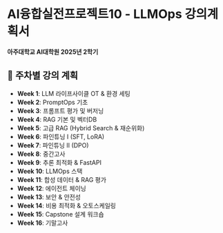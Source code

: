 # AI융합실전프로젝트10 - LLMOps 강의계획서
**아주대학교 AI대학원 2025년 2학기**

## 📅 주차별 강의 계획

- **Week 1**: LLM 라이프사이클 OT & 환경 세팅
- **Week 2**: PromptOps 기초
- **Week 3**: 프롬프트 평가 및 버저닝
- **Week 4**: RAG 기본 및 벡터DB
- **Week 5**: 고급 RAG (Hybrid Search & 재순위화)
- **Week 6**: 파인튜닝 I (SFT, LoRA)
- **Week 7**: 파인튜닝 II (DPO)
- **Week 8**: 중간고사
- **Week 9**: 추론 최적화 & FastAPI
- **Week 10**: LLMOps 스택
- **Week 11**: 합성 데이터 & RAG 평가
- **Week 12**: 에이전트 체이닝
- **Week 13**: 보안 & 안전성
- **Week 14**: 비용 최적화 & 오토스케일링
- **Week 15**: Capstone 설계 워크숍
- **Week 16**: 기말고사